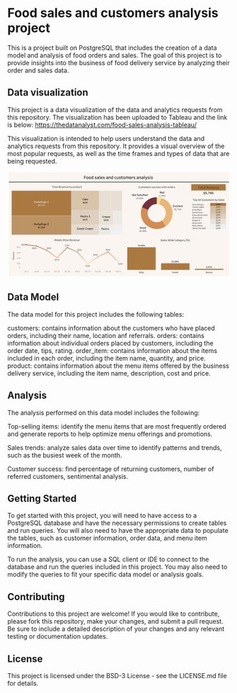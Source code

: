 # Food sales and customers analysis project

This is a project built on PostgreSQL that includes the creation of a data model and analysis of food orders and sales. The goal of this project is to provide insights into the business of food delivery service by analyzing their order and sales data.


## Data visualization

This project is a data visualization of the data and analytics requests from this repository. The visualization has been uploaded to Tableau and the link is below: https://thedatanalyst.com/food-sales-analysis-tableau/

This visualization is intended to help users understand the data and analytics requests from this repository. It provides a visual overview of the most popular requests, as well as the time frames and types of data that are being requested.

![Screenshot](Food%20sales%20and%20customers%20analysis.png)

## Data Model
The data model for this project includes the following tables:

customers: contains information about the customers who have placed orders, including their name, location anf referrals.
orders: contains information about individual orders placed by customers, including the order date, tips, rating.
order_item: contains information about the items included in each order, including the item name, quantity, and price.
product: contains information about the menu items offered by the business delivery service, including the item name, description, cost and price.

## Analysis
The analysis performed on this data model includes the following:

Top-selling items: identify the menu items that are most frequently ordered and generate reports to help optimize menu offerings and promotions.

Sales trends: analyze sales data over time to identify patterns and trends, such as the busiest week of the month.

Customer success: find percentage of returning customers, number of referred customers, sentimental analysis.

## Getting Started
To get started with this project, you will need to have access to a PostgreSQL database and have the necessary permissions to create tables and run queries. You will also need to have the appropriate data to populate the tables, such as customer information, order data, and menu item information.

To run the analysis, you can use a SQL client or IDE to connect to the database and run the queries included in this project. You may also need to modify the queries to fit your specific data model or analysis goals.

## Contributing
Contributions to this project are welcome! If you would like to contribute, please fork this repository, make your changes, and submit a pull request. Be sure to include a detailed description of your changes and any relevant testing or documentation updates.

## License
This project is licensed under the BSD-3 License - see the LICENSE.md file for details.
